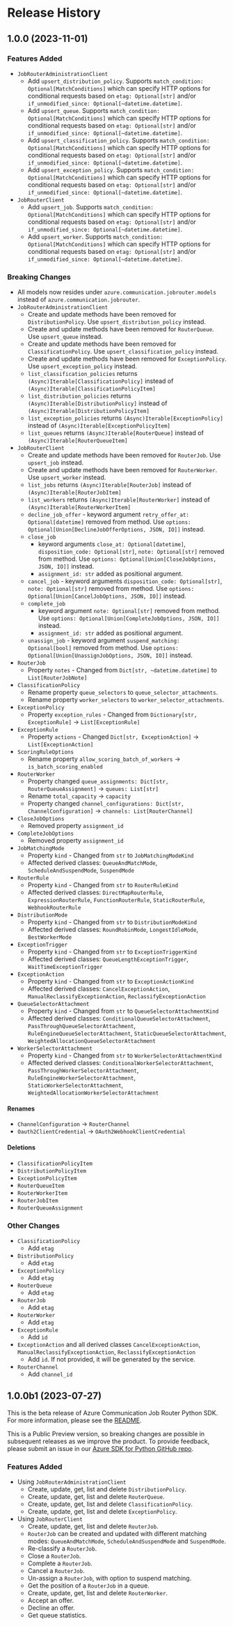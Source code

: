# Release History

## 1.0.0 (2023-11-01)

### Features Added
- `JobRouterAdministrationClient`
  - Add `upsert_distribution_policy`. Supports `match_condition: Optional[MatchConditions]` which can specify HTTP options for conditional requests based on `etag: Optional[str]` and/or `if_unmodified_since: Optional[~datetime.datetime]`.
  - Add `upsert_queue`. Supports `match_condition: Optional[MatchConditions]` which can specify HTTP options for conditional requests based on `etag: Optional[str]` and/or `if_unmodified_since: Optional[~datetime.datetime]`.
  - Add `upsert_classification_policy`. Supports `match_condition: Optional[MatchConditions]` which can specify HTTP options for conditional requests based on `etag: Optional[str]` and/or `if_unmodified_since: Optional[~datetime.datetime]`.
  - Add `upsert_exception_policy`. Supports `match_condition: Optional[MatchConditions]` which can specify HTTP options for conditional requests based on `etag: Optional[str]` and/or `if_unmodified_since: Optional[~datetime.datetime]`.
- `JobRouterClient`
  - Add `upsert_job`. Supports `match_condition: Optional[MatchConditions]` which can specify HTTP options for conditional requests based on `etag: Optional[str]` and/or `if_unmodified_since: Optional[~datetime.datetime]`.
  - Add `upsert_worker`. Supports `match_condition: Optional[MatchConditions]` which can specify HTTP options for conditional requests based on `etag: Optional[str]` and/or `if_unmodified_since: Optional[~datetime.datetime]`.
### Breaking Changes
- All models now resides under `azure.communication.jobrouter.models` instead of `azure.communication.jobrouter`.
- `JobRouterAdministrationClient`
  - Create and update methods have been removed for `DistributionPolicy`. Use `upsert_distribution_policy` instead.
  - Create and update methods have been removed for `RouterQueue`. Use `upsert_queue` instead.
  - Create and update methods have been removed for `ClassificationPolicy`. Use `upsert_classification_policy` instead.
  - Create and update methods have been removed for `ExceptionPolicy`. Use `upsert_exception_policy` instead.
  - `list_classification_policies` returns `(Async)Iterable[ClassificationPolicy]` instead of `(Async)Iterable[ClassificationPolicyItem]`
  - `list_distribution_policies` returns `(Async)Iterable[DistributionPolicy]` instead of `(Async)Iterable[DistributionPolicyItem]`
  - `list_exception_policies` returns `(Async)Iterable[ExceptionPolicy]` instead of `(Async)Iterable[ExceptionPolicyItem]`
  - `list_queues` returns `(Async)Iterable[RouterQueue]` instead of `(Async)Iterable[RouterQueueItem]`
- `JobRouterClient`
  - Create and update methods have been removed for `RouterJob`. Use `upsert_job` instead.
  - Create and update methods have been removed for `RouterWorker`. Use `upsert_worker` instead.
  - `list_jobs` returns `(Async)Iterable[RouterJob]` instead of `(Async)Iterable[RouterJobItem]`
  - `list_workers` returns `(Async)Iterable[RouterWorker]` instead of `(Async)Iterable[RouterWorkerItem]`
  - `decline_job_offer` - keyword argument `retry_offer_at: Optional[datetime]` removed from method. Use `options: Optional[Union[DeclineJobOfferOptions, JSON, IO]]` instead.
  - `close_job`
    - keyword arguments `close_at: Optional[datetime]`, `disposition_code: Optional[str]`, `note: Optional[str]` removed from method. Use `options: Optional[Union[CloseJobOptions, JSON, IO]]` instead.
    - `assignment_id: str` added as positional argument.
  - `cancel_job` - keyword arguments `disposition_code: Optional[str]`, `note: Optional[str]` removed from method. Use `options: Optional[Union[CancelJobOptions, JSON, IO]]` instead.
  - `complete_job` 
    - keyword argument `note: Optional[str]` removed from method. Use `options: Optional[Union[CompleteJobOptions, JSON, IO]]` instead.
    - `assignment_id: str` added as positional argument.
  - `unassign_job` - keyword argument `suspend_matching: Optional[bool]` removed from method. Use `options: Optional[Union[UnassignJobOptions, JSON, IO]]` instead.
- `RouterJob`
  - Property `notes` - Changed from `Dict[str, ~datetime.datetime]` to `List[RouterJobNote]`
- `ClassificationPolicy`
  - Rename property `queue_selectors` to `queue_selector_attachments`.
  - Rename property `worker_selectors` to `worker_selector_attachments`.
- `ExceptionPolicy`
  - Property `exception_rules` - Changed from `Dictionary[str, ExceptionRule]` -> `List[ExceptionRule]`
- `ExceptionRule`
  - Property `actions` - Changed `Dict[str, ExceptionAction]` -> `List[ExceptionAction]`
- `ScoringRuleOptions`
  - Rename property `allow_scoring_batch_of_workers` -> `is_batch_scoring_enabled`
- `RouterWorker`
  - Property changed `queue_assignments: Dict[str, RouterQueueAssignment]` -> `queues: List[str]`
  - Rename `total_capacity` -> `capacity`
  - Property changed `channel_configurations: Dict[str, ChannelConfiguration]` -> `channels: List[RouterChannel]`
- `CloseJobOptions`
  - Removed property `assignment_id`
- `CompleteJobOptions`
  - Removed property `assignment_id`
- `JobMatchingMode`
  - Property `kind` - Changed from `str` to `JobMatchingModeKind`
  - Affected derived classes: `QueueAndMatchMode`, `ScheduleAndSuspendMode`, `SuspendMode`
- `RouterRule`
  - Property `kind` - Changed from `str` to `RouterRuleKind`
  - Affected derived classes: `DirectMapRouterRule`, `ExpressionRouterRule`, `FunctionRouterRule`, `StaticRouterRule`, `WebhookRouterRule`
- `DistributionMode`
  - Property `kind` - Changed from `str` to `DistributionModeKind`
  - Affected derived classes: `RoundRobinMode`, `LongestIdleMode`, `BestWorkerMode`
- `ExceptionTrigger`
  - Property `kind` - Changed from `str` to `ExceptionTriggerKind`
  - Affected derived classes: `QueueLengthExceptionTrigger`, `WaitTimeExceptionTrigger`
- `ExceptionAction`
  - Property `kind` - Changed from `str` to `ExceptionActionKind`
  - Affected derived classes: `CancelExceptionAction`, `ManualReclassifyExceptionAction`, `ReclassifyExceptionAction`
- `QueueSelectorAttachment`
  - Property `kind` - Changed from `str` to `QueueSelectorAttachmentKind`
  - Affected derived classes: `ConditionalQueueSelectorAttachment`, `PassThroughQueueSelectorAttachment`, `RuleEngineQueueSelectorAttachment`, `StaticQueueSelectorAttachment`, `WeightedAllocationQueueSelectorAttachment`
- `WorkerSelectorAttachment`
  - Property `kind` - Changed from `str` to `WorkerSelectorAttachmentKind`
  - Affected derived classes: `ConditionalWorkerSelectorAttachment`, `PassThroughWorkerSelectorAttachment`, `RuleEngineWorkerSelectorAttachment`, `StaticWorkerSelectorAttachment`, `WeightedAllocationWorkerSelectorAttachment`

#### Renames
- `ChannelConfiguration` -> `RouterChannel`
- `Oauth2ClientCredential` -> `OAuth2WebhookClientCredential`

#### Deletions
- `ClassificationPolicyItem`
- `DistributionPolicyItem`
- `ExceptionPolicyItem`
- `RouterQueueItem`
- `RouterWorkerItem`
- `RouterJobItem`
- `RouterQueueAssignment`

### Other Changes
- `ClassificationPolicy`
  - Add `etag`
- `DistributionPolicy`
  - Add `etag`
- `ExceptionPolicy`
  - Add `etag`
- `RouterQueue`
  - Add `etag`
- `RouterJob`
  - Add `etag`
- `RouterWorker`
  - Add `etag`
- `ExceptionRule`
  - Add `id`
- `ExceptionAction` and all derived classes `CancelExceptionAction`, `ManualReclassifyExceptionAction`, `ReclassifyExceptionAction`
  - Add `id`. If not provided, it will be generated by the service.
- `RouterChannel`
  - Add `channel_id`

## 1.0.0b1 (2023-07-27)

This is the beta release of Azure Communication Job Router Python SDK. For more information, please see the [README][read_me].

This is a Public Preview version, so breaking changes are possible in subsequent releases as we improve the product. To provide feedback, please submit an issue in our [Azure SDK for Python GitHub repo][issues].


### Features Added
- Using `JobRouterAdministrationClient`
  - Create, update, get, list and delete `DistributionPolicy`.
  - Create, update, get, list and delete `RouterQueue`.
  - Create, update, get, list and delete `ClassificationPolicy`.
  - Create, update, get, list and delete `ExceptionPolicy`.
- Using `JobRouterClient`
  - Create, update, get, list and delete `RouterJob`.
  - `RouterJob` can be created and updated with different matching modes: `QueueAndMatchMode`, `ScheduleAndSuspendMode` and `SuspendMode`.
  - Re-classify a `RouterJob`.
  - Close a `RouterJob`.
  - Complete a `RouterJob`.
  - Cancel a `RouterJob`.
  - Un-assign a `RouterJob`, with option to suspend matching.
  - Get the position of a `RouterJob` in a queue.
  - Create, update, get, list and delete `RouterWorker`.
  - Accept an offer.
  - Decline an offer.
  - Get queue statistics.

<!-- LINKS -->
[read_me]: https://github.com/Azure/azure-sdk-for-python/blob/main/sdk/communication/azure-communication-jobrouter/README.md
[issues]: https://github.com/Azure/azure-sdk-for-python/issues
